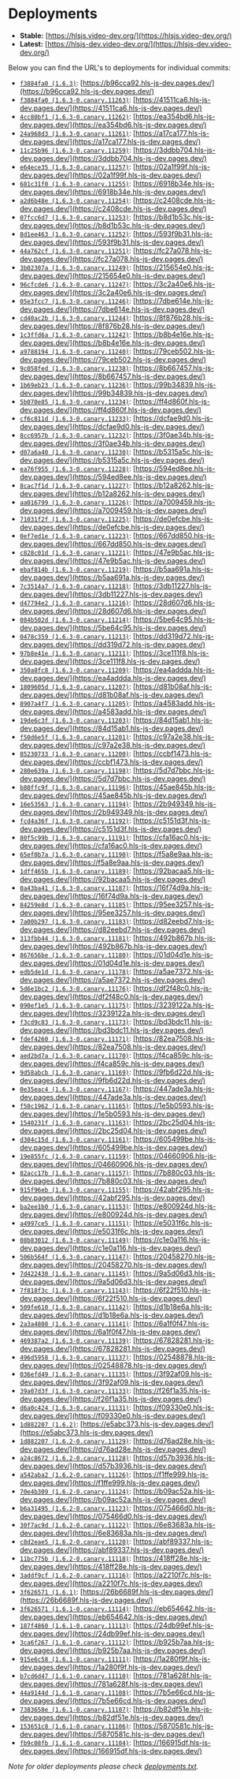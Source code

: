 # Deployments

- **Stable:** [https://hlsjs.video-dev.org/](https://hlsjs.video-dev.org/)
- **Latest:** [https://hlsjs-dev.video-dev.org/](https://hlsjs-dev.video-dev.org/)

Below you can find the URL's to deployments for individual commits:

- [`f3884fa0 (1.6.3)`](https://github.com/video-dev/hls.js/commit/f3884fa000acfa96b39eb160ab80e83fb4a3ad8c): [https://b96cca92.hls-js-dev.pages.dev/](https://b96cca92.hls-js-dev.pages.dev/)
- [`f3884fa0 (1.6.3-0.canary.11263)`](https://github.com/video-dev/hls.js/commit/f3884fa000acfa96b39eb160ab80e83fb4a3ad8c): [https://41511ca6.hls-js-dev.pages.dev/](https://41511ca6.hls-js-dev.pages.dev/)
- [`4cc80bf1 (1.6.3-0.canary.11262)`](https://github.com/video-dev/hls.js/commit/4cc80bf1d793fb4546db39ef64b2ef34d86a3f3a): [https://ea354bd6.hls-js-dev.pages.dev/](https://ea354bd6.hls-js-dev.pages.dev/)
- [`24a968d3 (1.6.3-0.canary.11261)`](https://github.com/video-dev/hls.js/commit/24a968d3f6a5e15d6e99fd109a0351b7a1389b68): [https://a17ca177.hls-js-dev.pages.dev/](https://a17ca177.hls-js-dev.pages.dev/)
- [`11c25b96 (1.6.3-0.canary.11259)`](https://github.com/video-dev/hls.js/commit/11c25b96826ea8a9530799cf2e92954d2054b6b6): [https://3ddbb704.hls-js-dev.pages.dev/](https://3ddbb704.hls-js-dev.pages.dev/)
- [`e64ece35 (1.6.3-0.canary.11257)`](https://github.com/video-dev/hls.js/commit/e64ece356cd101903efe0fd293c8323cdca30b11): [https://02a1f99f.hls-js-dev.pages.dev/](https://02a1f99f.hls-js-dev.pages.dev/)
- [`681c31f0 (1.6.3-0.canary.11255)`](https://github.com/video-dev/hls.js/commit/681c31f0574273793c42541bdc64c81298edeb9b): [https://6918b34e.hls-js-dev.pages.dev/](https://6918b34e.hls-js-dev.pages.dev/)
- [`a2d6b48e (1.6.3-0.canary.11254)`](https://github.com/video-dev/hls.js/commit/a2d6b48ef238850e5e20e934a06c29dbd5fa2fb1): [https://c2408cde.hls-js-dev.pages.dev/](https://c2408cde.hls-js-dev.pages.dev/)
- [`07fcc6d7 (1.6.3-0.canary.11253)`](https://github.com/video-dev/hls.js/commit/07fcc6d7de0164907f7b845452fd7b094439d3e4): [https://b8d1b53c.hls-js-dev.pages.dev/](https://b8d1b53c.hls-js-dev.pages.dev/)
- [`8d1ee463 (1.6.3-0.canary.11252)`](https://github.com/video-dev/hls.js/commit/8d1ee46319b14da4a41a9ef28f11644fb0037132): [https://593f9b31.hls-js-dev.pages.dev/](https://593f9b31.hls-js-dev.pages.dev/)
- [`44a762cf (1.6.3-0.canary.11251)`](https://github.com/video-dev/hls.js/commit/44a762cf184fabb33ccf489023f3d195bc353023): [https://fc27a078.hls-js-dev.pages.dev/](https://fc27a078.hls-js-dev.pages.dev/)
- [`3b02307a (1.6.3-0.canary.11249)`](https://github.com/video-dev/hls.js/commit/3b02307a8bf6a70f20c19756bf8e8c3369c3c5e3): [https://215654e0.hls-js-dev.pages.dev/](https://215654e0.hls-js-dev.pages.dev/)
- [`96cfcde6 (1.6.3-0.canary.11247)`](https://github.com/video-dev/hls.js/commit/96cfcde6eaf60f1735183c975328038de5accbfc): [https://3c2a40e6.hls-js-dev.pages.dev/](https://3c2a40e6.hls-js-dev.pages.dev/)
- [`05e3fcc7 (1.6.3-0.canary.11246)`](https://github.com/video-dev/hls.js/commit/05e3fcc7e256facb842b7c088918e3e2cc5f40cc): [https://7dbe614e.hls-js-dev.pages.dev/](https://7dbe614e.hls-js-dev.pages.dev/)
- [`cd40ac2b (1.6.3-0.canary.11244)`](https://github.com/video-dev/hls.js/commit/cd40ac2b3a0cc16f806d51acab6c6aafa2508d8d): [https://8f876b28.hls-js-dev.pages.dev/](https://8f876b28.hls-js-dev.pages.dev/)
- [`1c3ffd6a (1.6.3-0.canary.11242)`](https://github.com/video-dev/hls.js/commit/1c3ffd6a2b3a6705256c1574c5cae7a9a5f13abf): [https://b8b4e16e.hls-js-dev.pages.dev/](https://b8b4e16e.hls-js-dev.pages.dev/)
- [`a9788194 (1.6.3-0.canary.11240)`](https://github.com/video-dev/hls.js/commit/a97881940733897eaa8821b455953a172b5f8287): [https://79ceb502.hls-js-dev.pages.dev/](https://79ceb502.hls-js-dev.pages.dev/)
- [`9c058fed (1.6.3-0.canary.11238)`](https://github.com/video-dev/hls.js/commit/9c058fed9b9e4b84778f3d7b80d7595cd286d574): [https://8b667457.hls-js-dev.pages.dev/](https://8b667457.hls-js-dev.pages.dev/)
- [`1b69eb23 (1.6.3-0.canary.11236)`](https://github.com/video-dev/hls.js/commit/1b69eb23d80687cc83bc2dddc4ac58eb9f4f6057): [https://99b34839.hls-js-dev.pages.dev/](https://99b34839.hls-js-dev.pages.dev/)
- [`5b070e85 (1.6.3-0.canary.11234)`](https://github.com/video-dev/hls.js/commit/5b070e85d44e0843461b6eb02d538a15d0368a2c): [https://ff4d860f.hls-js-dev.pages.dev/](https://ff4d860f.hls-js-dev.pages.dev/)
- [`cf6c811d (1.6.3-0.canary.11233)`](https://github.com/video-dev/hls.js/commit/cf6c811dbd36a60521e85b7473ee83b41ed0306a): [https://dcfae9d0.hls-js-dev.pages.dev/](https://dcfae9d0.hls-js-dev.pages.dev/)
- [`8cc6957b (1.6.3-0.canary.11232)`](https://github.com/video-dev/hls.js/commit/8cc6957b1e2fde2dc51aa3b46f61df2fa0d709bc): [https://3f0ae34b.hls-js-dev.pages.dev/](https://3f0ae34b.hls-js-dev.pages.dev/)
- [`d07a6a40 (1.6.3-0.canary.11230)`](https://github.com/video-dev/hls.js/commit/d07a6a406d7bd254a1de023e49ce4b9e2db4d4ee): [https://b5315a5c.hls-js-dev.pages.dev/](https://b5315a5c.hls-js-dev.pages.dev/)
- [`ea76f955 (1.6.3-0.canary.11228)`](https://github.com/video-dev/hls.js/commit/ea76f95566065834cea2189d36055fde948939b2): [https://594ed8ee.hls-js-dev.pages.dev/](https://594ed8ee.hls-js-dev.pages.dev/)
- [`8cac7f1d (1.6.3-0.canary.11227)`](https://github.com/video-dev/hls.js/commit/8cac7f1dfb7997bce672776d203abfe725d7f793): [https://b12a8262.hls-js-dev.pages.dev/](https://b12a8262.hls-js-dev.pages.dev/)
- [`aa016799 (1.6.3-0.canary.11226)`](https://github.com/video-dev/hls.js/commit/aa0167996b5d7c827f866c735f3999a62ed0debe): [https://a7009459.hls-js-dev.pages.dev/](https://a7009459.hls-js-dev.pages.dev/)
- [`71031f2f (1.6.3-0.canary.11225)`](https://github.com/video-dev/hls.js/commit/71031f2ff8166fc47d34ee91049e062b5bf5864a): [https://de0efcbe.hls-js-dev.pages.dev/](https://de0efcbe.hls-js-dev.pages.dev/)
- [`0ef7ed1e (1.6.3-0.canary.11223)`](https://github.com/video-dev/hls.js/commit/0ef7ed1e6ff680f8e807e6a719f413cb562e3d2c): [https://667dd850.hls-js-dev.pages.dev/](https://667dd850.hls-js-dev.pages.dev/)
- [`c828c01d (1.6.3-0.canary.11221)`](https://github.com/video-dev/hls.js/commit/c828c01db1ba8b39787ef8eb36f972328d853d4b): [https://47e9b5ac.hls-js-dev.pages.dev/](https://47e9b5ac.hls-js-dev.pages.dev/)
- [`ebaf814b (1.6.3-0.canary.11219)`](https://github.com/video-dev/hls.js/commit/ebaf814b1c7dc07d0e732336cc86a2b3a26c7809): [https://b5aa691a.hls-js-dev.pages.dev/](https://b5aa691a.hls-js-dev.pages.dev/)
- [`7c3514a7 (1.6.3-0.canary.11218)`](https://github.com/video-dev/hls.js/commit/7c3514a7ca59c5547fe58840737419d52bc83fec): [https://3db11227.hls-js-dev.pages.dev/](https://3db11227.hls-js-dev.pages.dev/)
- [`d47794e2 (1.6.3-0.canary.11216)`](https://github.com/video-dev/hls.js/commit/d47794e2ed80c5e5d198c317ac5b14df3568e37d): [https://28d607d6.hls-js-dev.pages.dev/](https://28d607d6.hls-js-dev.pages.dev/)
- [`084b502d (1.6.3-0.canary.11214)`](https://github.com/video-dev/hls.js/commit/084b502d7cdfda90c23c2439b6eec92ee1016f62): [https://5be64c95.hls-js-dev.pages.dev/](https://5be64c95.hls-js-dev.pages.dev/)
- [`0478c359 (1.6.3-0.canary.11213)`](https://github.com/video-dev/hls.js/commit/0478c35942cabdb6e35ab87a0d17d7b31b9e3153): [https://dd319d72.hls-js-dev.pages.dev/](https://dd319d72.hls-js-dev.pages.dev/)
- [`97b8e41e (1.6.3-0.canary.11211)`](https://github.com/video-dev/hls.js/commit/97b8e41ea0aea427524ef50f343f25efb1d42494): [https://3ce111f8.hls-js-dev.pages.dev/](https://3ce111f8.hls-js-dev.pages.dev/)
- [`350a8fc8 (1.6.3-0.canary.11209)`](https://github.com/video-dev/hls.js/commit/350a8fc84427f62bea47faf629f9a2479d84bffe): [https://ea4addda.hls-js-dev.pages.dev/](https://ea4addda.hls-js-dev.pages.dev/)
- [`1809605d (1.6.3-0.canary.11207)`](https://github.com/video-dev/hls.js/commit/1809605ddebfe9b1ef3f980bdba7ea1ac6e74499): [https://d81b08af.hls-js-dev.pages.dev/](https://d81b08af.hls-js-dev.pages.dev/)
- [`8907a4f7 (1.6.3-0.canary.11205)`](https://github.com/video-dev/hls.js/commit/8907a4f7dc26637653af64899f7834c72934cc49): [https://a4583add.hls-js-dev.pages.dev/](https://a4583add.hls-js-dev.pages.dev/)
- [`19de6c3f (1.6.3-0.canary.11203)`](https://github.com/video-dev/hls.js/commit/19de6c3f3f505ea876523fd6ac3237b4f6e2cc5d): [https://84d15ab1.hls-js-dev.pages.dev/](https://84d15ab1.hls-js-dev.pages.dev/)
- [`f50d6e5f (1.6.3-0.canary.11201)`](https://github.com/video-dev/hls.js/commit/f50d6e5ffb7eecc624e6f649d87abea4d227a7c5): [https://c97a2e38.hls-js-dev.pages.dev/](https://c97a2e38.hls-js-dev.pages.dev/)
- [`85230733 (1.6.3-0.canary.11200)`](https://github.com/video-dev/hls.js/commit/852307330ad8ee200cc8601b2d6d1b8547a1cdad): [https://ccbf1473.hls-js-dev.pages.dev/](https://ccbf1473.hls-js-dev.pages.dev/)
- [`280e639a (1.6.3-0.canary.11198)`](https://github.com/video-dev/hls.js/commit/280e639a759009a7c39bff845954832fa11d1d7c): [https://5d7d7bbc.hls-js-dev.pages.dev/](https://5d7d7bbc.hls-js-dev.pages.dev/)
- [`b80ffc9f (1.6.3-0.canary.11196)`](https://github.com/video-dev/hls.js/commit/b80ffc9f0ce1f01721b7db93e99b1ac88d6dd892): [https://45ae845b.hls-js-dev.pages.dev/](https://45ae845b.hls-js-dev.pages.dev/)
- [`16e53563 (1.6.3-0.canary.11194)`](https://github.com/video-dev/hls.js/commit/16e535636001156ab0a2e81b139d38cecc121c51): [https://2b949349.hls-js-dev.pages.dev/](https://2b949349.hls-js-dev.pages.dev/)
- [`fcd4a36f (1.6.3-0.canary.11192)`](https://github.com/video-dev/hls.js/commit/fcd4a36f31175028b8f0f97a23cc1ee1d51821ef): [https://c5151d3f.hls-js-dev.pages.dev/](https://c5151d3f.hls-js-dev.pages.dev/)
- [`80f5c99b (1.6.3-0.canary.11191)`](https://github.com/video-dev/hls.js/commit/80f5c99b3e94c7d6557598e1bc2b9830ace1ba9b): [https://cfa16ac0.hls-js-dev.pages.dev/](https://cfa16ac0.hls-js-dev.pages.dev/)
- [`65ef0b7a (1.6.3-0.canary.11190)`](https://github.com/video-dev/hls.js/commit/65ef0b7a1ac85373f108bf45974c91ff16fab123): [https://f5a8e9aa.hls-js-dev.pages.dev/](https://f5a8e9aa.hls-js-dev.pages.dev/)
- [`1dff465b (1.6.3-0.canary.11189)`](https://github.com/video-dev/hls.js/commit/1dff465bed7ad9e38b0ece4560ced746b7686104): [https://92bacaa5.hls-js-dev.pages.dev/](https://92bacaa5.hls-js-dev.pages.dev/)
- [`0a43ba41 (1.6.3-0.canary.11187)`](https://github.com/video-dev/hls.js/commit/0a43ba417d29a847df868af2838639e6536af45c): [https://16f74d9a.hls-js-dev.pages.dev/](https://16f74d9a.hls-js-dev.pages.dev/)
- [`84259e8d (1.6.3-0.canary.11185)`](https://github.com/video-dev/hls.js/commit/84259e8d7855bb2402237a55057f8b4b46c6d9a7): [https://95ee3257.hls-js-dev.pages.dev/](https://95ee3257.hls-js-dev.pages.dev/)
- [`7a00b297 (1.6.3-0.canary.11183)`](https://github.com/video-dev/hls.js/commit/7a00b2970b62a17a9df550dd5d51cbe0ea09f1fd): [https://d82eebd7.hls-js-dev.pages.dev/](https://d82eebd7.hls-js-dev.pages.dev/)
- [`313fbb44 (1.6.3-0.canary.11181)`](https://github.com/video-dev/hls.js/commit/313fbb4401ef8f72f3fdb2842d4779d61500d404): [https://492b867b.hls-js-dev.pages.dev/](https://492b867b.hls-js-dev.pages.dev/)
- [`867656be (1.6.3-0.canary.11180)`](https://github.com/video-dev/hls.js/commit/867656be330a0792651a973687005be161767ba9): [https://01d04d1e.hls-js-dev.pages.dev/](https://01d04d1e.hls-js-dev.pages.dev/)
- [`edb5de1d (1.6.3-0.canary.11178)`](https://github.com/video-dev/hls.js/commit/edb5de1d8da8fddcb226cf3dd72a5ae750d6dcfd): [https://a5ae7372.hls-js-dev.pages.dev/](https://a5ae7372.hls-js-dev.pages.dev/)
- [`5d6e1bc2 (1.6.3-0.canary.11176)`](https://github.com/video-dev/hls.js/commit/5d6e1bc2eb9dd4eeb7be2517284e6f1a571c0615): [https://df2f48c0.hls-js-dev.pages.dev/](https://df2f48c0.hls-js-dev.pages.dev/)
- [`090ef1e5 (1.6.3-0.canary.11175)`](https://github.com/video-dev/hls.js/commit/090ef1e59983db324d905e3018e86877cd0f14d6): [https://3239122a.hls-js-dev.pages.dev/](https://3239122a.hls-js-dev.pages.dev/)
- [`f3cd9c83 (1.6.3-0.canary.11173)`](https://github.com/video-dev/hls.js/commit/f3cd9c830f7684b6783444f163e6d0e6f5a12cc4): [https://bd3bdc11.hls-js-dev.pages.dev/](https://bd3bdc11.hls-js-dev.pages.dev/)
- [`fdef4260 (1.6.3-0.canary.11171)`](https://github.com/video-dev/hls.js/commit/fdef426090ab060360c646dbb2edb8f2b7eefa49): [https://82ea7508.hls-js-dev.pages.dev/](https://82ea7508.hls-js-dev.pages.dev/)
- [`aed2bd7a (1.6.3-0.canary.11170)`](https://github.com/video-dev/hls.js/commit/aed2bd7afabe147ea3d302c7ede1fe02015e50dc): [https://f4ca859c.hls-js-dev.pages.dev/](https://f4ca859c.hls-js-dev.pages.dev/)
- [`9d58abcb (1.6.3-0.canary.11169)`](https://github.com/video-dev/hls.js/commit/9d58abcbcc2aa62e2b8041cba844b6b3668af14f): [https://9fb6d22d.hls-js-dev.pages.dev/](https://9fb6d22d.hls-js-dev.pages.dev/)
- [`0e35eac4 (1.6.3-0.canary.11167)`](https://github.com/video-dev/hls.js/commit/0e35eac44515afd683bd5883c49c1ccf69821fb0): [https://447ade3a.hls-js-dev.pages.dev/](https://447ade3a.hls-js-dev.pages.dev/)
- [`f50c1962 (1.6.3-0.canary.11165)`](https://github.com/video-dev/hls.js/commit/f50c1962eeb882638009b9b6427ff812d1d7d446): [https://1e5b0593.hls-js-dev.pages.dev/](https://1e5b0593.hls-js-dev.pages.dev/)
- [`1540231f (1.6.3-0.canary.11163)`](https://github.com/video-dev/hls.js/commit/1540231f3a2f949233f1992af310797b27c88d84): [https://2bc25d04.hls-js-dev.pages.dev/](https://2bc25d04.hls-js-dev.pages.dev/)
- [`d304c15d (1.6.3-0.canary.11161)`](https://github.com/video-dev/hls.js/commit/d304c15d68de137a31498782b1e3e1a0ff83c51b): [https://605499be.hls-js-dev.pages.dev/](https://605499be.hls-js-dev.pages.dev/)
- [`19e855fc (1.6.3-0.canary.11159)`](https://github.com/video-dev/hls.js/commit/19e855fcefb172cf5a6142b385f6897aba1c86d1): [https://04660906.hls-js-dev.pages.dev/](https://04660906.hls-js-dev.pages.dev/)
- [`82acc17b (1.6.3-0.canary.11157)`](https://github.com/video-dev/hls.js/commit/82acc17ba3dd5e3b21a99ec272e0fc093246a8c9): [https://7b880c03.hls-js-dev.pages.dev/](https://7b880c03.hls-js-dev.pages.dev/)
- [`915f96eb (1.6.3-0.canary.11155)`](https://github.com/video-dev/hls.js/commit/915f96eba89b647ad00ae218b5a7e03cce951a86): [https://42abf295.hls-js-dev.pages.dev/](https://42abf295.hls-js-dev.pages.dev/)
- [`ba2ee1b0 (1.6.3-0.canary.11153)`](https://github.com/video-dev/hls.js/commit/ba2ee1b04bd4ce7b998701e32a6956fce74b115d): [https://e800924d.hls-js-dev.pages.dev/](https://e800924d.hls-js-dev.pages.dev/)
- [`a4997ce5 (1.6.3-0.canary.11151)`](https://github.com/video-dev/hls.js/commit/a4997ce5cc23a2e7ea7d6684fdf3f106b0035871): [https://e5031f6c.hls-js-dev.pages.dev/](https://e5031f6c.hls-js-dev.pages.dev/)
- [`08b83012 (1.6.3-0.canary.11149)`](https://github.com/video-dev/hls.js/commit/08b830120ffdbc84259e07501238b418bdc9d277): [https://c1e0a116.hls-js-dev.pages.dev/](https://c1e0a116.hls-js-dev.pages.dev/)
- [`506b564f (1.6.3-0.canary.11147)`](https://github.com/video-dev/hls.js/commit/506b564fabb79ab26010d3df4d366fb6dcd8f155): [https://20458270.hls-js-dev.pages.dev/](https://20458270.hls-js-dev.pages.dev/)
- [`7d422430 (1.6.3-0.canary.11145)`](https://github.com/video-dev/hls.js/commit/7d42243073d1a6b00cbfd71e78a1be4a85b11775): [https://9a5d06d3.hls-js-dev.pages.dev/](https://9a5d06d3.hls-js-dev.pages.dev/)
- [`7f818f3c (1.6.3-0.canary.11143)`](https://github.com/video-dev/hls.js/commit/7f818f3c2df2fed5d5834724a09aa9dfe26db038): [https://6f22f510.hls-js-dev.pages.dev/](https://6f22f510.hls-js-dev.pages.dev/)
- [`509fe610 (1.6.3-0.canary.11142)`](https://github.com/video-dev/hls.js/commit/509fe610247152e52103189c9af991651693c7da): [https://d1b18e6a.hls-js-dev.pages.dev/](https://d1b18e6a.hls-js-dev.pages.dev/)
- [`2a3a4808 (1.6.3-0.canary.11141)`](https://github.com/video-dev/hls.js/commit/2a3a48080884ef71f2a42d5c37110f237667c5b2): [https://6a1f0f47.hls-js-dev.pages.dev/](https://6a1f0f47.hls-js-dev.pages.dev/)
- [`469387a2 (1.6.3-0.canary.11139)`](https://github.com/video-dev/hls.js/commit/469387a2633e6bbeed2c55ef127283d0e702bfea): [https://67828281.hls-js-dev.pages.dev/](https://67828281.hls-js-dev.pages.dev/)
- [`496d5958 (1.6.3-0.canary.11137)`](https://github.com/video-dev/hls.js/commit/496d595839f4960848947154e566bd504bb7983e): [https://02548878.hls-js-dev.pages.dev/](https://02548878.hls-js-dev.pages.dev/)
- [`036efd49 (1.6.3-0.canary.11135)`](https://github.com/video-dev/hls.js/commit/036efd496d45c18020a2167a041d74646f416008): [https://3f92af09.hls-js-dev.pages.dev/](https://3f92af09.hls-js-dev.pages.dev/)
- [`39a07d3f (1.6.3-0.canary.11133)`](https://github.com/video-dev/hls.js/commit/39a07d3fe3620a032c98eea6b7dab970711ae37a): [https://f26f1a35.hls-js-dev.pages.dev/](https://f26f1a35.hls-js-dev.pages.dev/)
- [`d6a0c424 (1.6.3-0.canary.11131)`](https://github.com/video-dev/hls.js/commit/d6a0c424fbd581399de0fa2feebcae61546fe5b4): [https://f09330e0.hls-js-dev.pages.dev/](https://f09330e0.hls-js-dev.pages.dev/)
- [`1d882207 (1.6.2)`](https://github.com/video-dev/hls.js/commit/1d8822073f24aaa9e1a92682cd55a0f1db2f0a03): [https://e5abc373.hls-js-dev.pages.dev/](https://e5abc373.hls-js-dev.pages.dev/)
- [`1d882207 (1.6.2-0.canary.11129)`](https://github.com/video-dev/hls.js/commit/1d8822073f24aaa9e1a92682cd55a0f1db2f0a03): [https://d76ad28e.hls-js-dev.pages.dev/](https://d76ad28e.hls-js-dev.pages.dev/)
- [`a24c8672 (1.6.2-0.canary.11128)`](https://github.com/video-dev/hls.js/commit/a24c8672f112da49d55a71f0bb775697c2f15659): [https://d57b3936.hls-js-dev.pages.dev/](https://d57b3936.hls-js-dev.pages.dev/)
- [`a542aba2 (1.6.2-0.canary.11126)`](https://github.com/video-dev/hls.js/commit/a542aba2f53f26c9f1e8df68187c83e3a9a555b0): [https://f1ffe999.hls-js-dev.pages.dev/](https://f1ffe999.hls-js-dev.pages.dev/)
- [`70e4b309 (1.6.2-0.canary.11124)`](https://github.com/video-dev/hls.js/commit/70e4b3096ed4abd8249d7852855f24fa12a02d12): [https://b09ac52a.hls-js-dev.pages.dev/](https://b09ac52a.hls-js-dev.pages.dev/)
- [`b6a31495 (1.6.2-0.canary.11123)`](https://github.com/video-dev/hls.js/commit/b6a31495bf9a28425e783a00b9104c65800f8a38): [https://075466d0.hls-js-dev.pages.dev/](https://075466d0.hls-js-dev.pages.dev/)
- [`30f7ac9d (1.6.2-0.canary.11122)`](https://github.com/video-dev/hls.js/commit/30f7ac9d6b1da050863bdd7df55489829f1fdaa6): [https://6e83683a.hls-js-dev.pages.dev/](https://6e83683a.hls-js-dev.pages.dev/)
- [`c8d2eae5 (1.6.2-0.canary.11120)`](https://github.com/video-dev/hls.js/commit/c8d2eae5fcc0928de5dba21858cceaf48e1e31f1): [https://abf89337.hls-js-dev.pages.dev/](https://abf89337.hls-js-dev.pages.dev/)
- [`11bc775b (1.6.2-0.canary.11118)`](https://github.com/video-dev/hls.js/commit/11bc775b3918969e2a04dc7abac22168c5c7dc59): [https://418ff28e.hls-js-dev.pages.dev/](https://418ff28e.hls-js-dev.pages.dev/)
- [`3addf9cf (1.6.2-0.canary.11116)`](https://github.com/video-dev/hls.js/commit/3addf9cfe6994a35f10a49e93b2a8a19cf400e95): [https://a2210f7c.hls-js-dev.pages.dev/](https://a2210f7c.hls-js-dev.pages.dev/)
- [`3f626571 (1.6.1)`](https://github.com/video-dev/hls.js/commit/3f626571f1b1d899a613495143e84234ffa159d4): [https://26b6689f.hls-js-dev.pages.dev/](https://26b6689f.hls-js-dev.pages.dev/)
- [`3f626571 (1.6.1-0.canary.11114)`](https://github.com/video-dev/hls.js/commit/3f626571f1b1d899a613495143e84234ffa159d4): [https://eb654642.hls-js-dev.pages.dev/](https://eb654642.hls-js-dev.pages.dev/)
- [`187f4860 (1.6.1-0.canary.11113)`](https://github.com/video-dev/hls.js/commit/187f4860df101503172e190ff0e4558b76270473): [https://24db99ef.hls-js-dev.pages.dev/](https://24db99ef.hls-js-dev.pages.dev/)
- [`3ca6f267 (1.6.1-0.canary.11112)`](https://github.com/video-dev/hls.js/commit/3ca6f267eeea6ef2697efc90fa9c7a2bbed8dfb5): [https://b925b7aa.hls-js-dev.pages.dev/](https://b925b7aa.hls-js-dev.pages.dev/)
- [`915e6c58 (1.6.1-0.canary.11111)`](https://github.com/video-dev/hls.js/commit/915e6c582e09b2ce4169d48c1b0f54e4d624872c): [https://1a280f9f.hls-js-dev.pages.dev/](https://1a280f9f.hls-js-dev.pages.dev/)
- [`b7cd6d47 (1.6.1-0.canary.11110)`](https://github.com/video-dev/hls.js/commit/b7cd6d475ad2fb2f5837f0b6c15c40a0a8263978): [https://781a628f.hls-js-dev.pages.dev/](https://781a628f.hls-js-dev.pages.dev/)
- [`44a9144d (1.6.1-0.canary.11108)`](https://github.com/video-dev/hls.js/commit/44a9144d42cd49aa6b1384a3005adbd138ae739c): [https://7b5e66cd.hls-js-dev.pages.dev/](https://7b5e66cd.hls-js-dev.pages.dev/)
- [`7383658e (1.6.1-0.canary.11107)`](https://github.com/video-dev/hls.js/commit/7383658e33d341eb4317b8c5b1f8d2f7a3f1ebcd): [https://b82df51e.hls-js-dev.pages.dev/](https://b82df51e.hls-js-dev.pages.dev/)
- [`153651c8 (1.6.1-0.canary.11106)`](https://github.com/video-dev/hls.js/commit/153651c8ef73d9b93965aaf76f7f99a22a70d1ce): [https://5870581c.hls-js-dev.pages.dev/](https://5870581c.hls-js-dev.pages.dev/)
- [`fb9c08fb (1.6.1-0.canary.11104)`](https://github.com/video-dev/hls.js/commit/fb9c08fbb57e8f1fd5d4d822c689b379ce5da3a8): [https://166915df.hls-js-dev.pages.dev/](https://166915df.hls-js-dev.pages.dev/)

_Note for older deployments please check [deployments.txt](./deployments.txt)._
